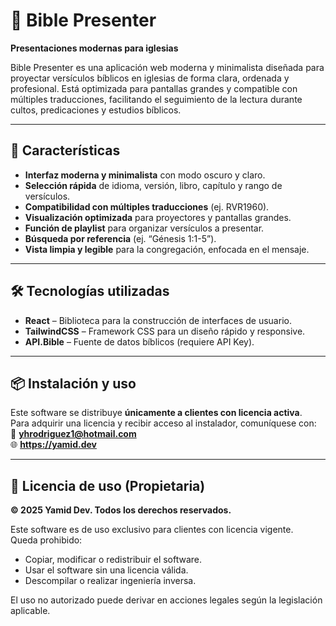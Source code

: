 # 📖 Bible Presenter  
**Presentaciones modernas para iglesias**  

Bible Presenter es una aplicación web moderna y minimalista diseñada para proyectar versículos bíblicos en iglesias de forma clara, ordenada y profesional. Está optimizada para pantallas grandes y compatible con múltiples traducciones, facilitando el seguimiento de la lectura durante cultos, predicaciones y estudios bíblicos.  

---

## 🚀 Características  
- **Interfaz moderna y minimalista** con modo oscuro y claro.  
- **Selección rápida** de idioma, versión, libro, capítulo y rango de versículos.  
- **Compatibilidad con múltiples traducciones** (ej. RVR1960).  
- **Visualización optimizada** para proyectores y pantallas grandes.  
- **Función de playlist** para organizar versículos a presentar.  
- **Búsqueda por referencia** (ej. “Génesis 1:1-5”).  
- **Vista limpia y legible** para la congregación, enfocada en el mensaje.  

---

## 🛠️ Tecnologías utilizadas  
- **React** – Biblioteca para la construcción de interfaces de usuario.  
- **TailwindCSS** – Framework CSS para un diseño rápido y responsive.  
- **API.Bible** – Fuente de datos bíblicos (requiere API Key).  

---

## 📦 Instalación y uso  
Este software se distribuye **únicamente a clientes con licencia activa**.  
Para adquirir una licencia y recibir acceso al instalador, comuníquese con:  
📩 **yhrodriguez1@hotmail.com**  
🌐 **https://yamid.dev**  

---

## 💼 Licencia de uso (Propietaria)  

**© 2025 Yamid Dev. Todos los derechos reservados.**  

Este software es de uso exclusivo para clientes con licencia vigente.  
Queda prohibido:  
- Copiar, modificar o redistribuir el software.  
- Usar el software sin una licencia válida.  
- Descompilar o realizar ingeniería inversa.  

El uso no autorizado puede derivar en acciones legales según la legislación aplicable.  
